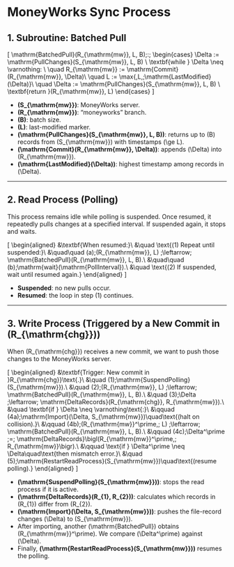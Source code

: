 # MoneyWorks Sync Process

## 1. Subroutine: Batched Pull

\[
\mathrm{BatchedPull}(R_{\mathrm{mw}}, L, B)\;:\;
\begin{cases}
\Delta := \mathrm{PullChanges}(S_{\mathrm{mw}}, L, B) \\
\textbf{while } \Delta \neq \varnothing: \\
\quad R_{\mathrm{mw}} := \mathrm{Commit}(R_{\mathrm{mw}}, \Delta)\\
\quad L := \max\{\,L,\;\mathrm{LastModified}(\Delta)\}\\
\quad \Delta := \mathrm{PullChanges}(S_{\mathrm{mw}}, L, B) \\
\textbf{return }(R_{\mathrm{mw}}, L)
\end{cases}
\]

- **\(S_{\mathrm{mw}}\)**: MoneyWorks server.
- **\(R_{\mathrm{mw}}\)**: “moneyworks” branch.
- **\(B\)**: batch size.
- **\(L\)**: last-modified marker.
- **\(\mathrm{PullChanges}(S_{\mathrm{mw}}, L, B)\)**: returns up to \(B\) records from \(S_{\mathrm{mw}}\) with timestamps \(\ge L\).
- **\(\mathrm{Commit}(R_{\mathrm{mw}}, \Delta)\)**: appends \(\Delta\) into \(R_{\mathrm{mw}}\).
- **\(\mathrm{LastModified}(\Delta)\)**: highest timestamp among records in \(\Delta\).

---

## 2. Read Process (Polling)

This process remains idle while polling is suspended. Once resumed, it repeatedly
pulls changes at a specified interval. If suspended again, it stops and waits.

\[
\begin{aligned}
&\textbf{When resumed:}\\
&\quad \text{(1) Repeat until suspended:}\\
&\quad\quad (a)\;(R_{\mathrm{mw}}, L) \;\leftarrow\; \mathrm{BatchedPull}(R_{\mathrm{mw}}, L, B).\\
&\quad\quad (b)\;\mathrm{wait}(\mathrm{PollInterval}).\\
&\quad \text{(2) If suspended, wait until resumed again.}
\end{aligned}
\]

- **Suspended**: no new pulls occur.
- **Resumed**: the loop in step (1) continues.

---

## 3. Write Process (Triggered by a New Commit in \(R_{\mathrm{chg}}\))

When \(R_{\mathrm{chg}}\) receives a new commit, we want to push those changes to the MoneyWorks server.

\[
\begin{aligned}
&\textbf{Trigger: New commit in }R_{\mathrm{chg}}\text{.}\\
&\quad (1)\;\mathrm{SuspendPolling}(S_{\mathrm{mw}}).\\
&\quad (2)\;(R_{\mathrm{mw}}, L) \;\leftarrow\; \mathrm{BatchedPull}(R_{\mathrm{mw}}, L, B).\\
&\quad (3)\;\Delta \;\leftarrow\; \mathrm{DeltaRecords}(R_{\mathrm{chg}}, R_{\mathrm{mw}}).\\
&\quad \textbf{if } \Delta \neq \varnothing\text{:}\\
&\qquad (4a)\;\mathrm{Import}(\Delta, S_{\mathrm{mw}})\quad\text{(halt on collision).}\\
&\qquad (4b)\;(R_{\mathrm{mw}}^\prime,\; L) \;\leftarrow\; \mathrm{BatchedPull}(R_{\mathrm{mw}}, L, B).\\
&\qquad (4c)\;\Delta^\prime \;=\; \mathrm{DeltaRecords}\bigl(R_{\mathrm{mw}}^\prime,\; R_{\mathrm{mw}}\bigr).\\
&\qquad \text{if } \Delta^\prime \neq \Delta\quad\text{then mismatch error.}\\
&\quad (5)\;\mathrm{RestartReadProcess}(S_{\mathrm{mw}})\quad\text{(resume polling).}
\end{aligned}
\]

- **\(\mathrm{SuspendPolling}(S_{\mathrm{mw}})\)**: stops the read process if it is active.
- **\(\mathrm{DeltaRecords}(R_{1}, R_{2})\)**: calculates which records in \(R_{1}\) differ from \(R_{2}\).
- **\(\mathrm{Import}(\Delta, S_{\mathrm{mw}})\)**: pushes the file-record changes \(\Delta\) to \(S_{\mathrm{mw}}\).
- After importing, another \(\mathrm{BatchedPull}\) obtains \(R_{\mathrm{mw}}^\prime\). We compare \(\Delta^\prime\) against \(\Delta\).
- Finally, **\(\mathrm{RestartReadProcess}(S_{\mathrm{mw}})\)** resumes the polling.
